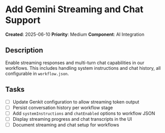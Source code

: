# Add Gemini Streaming and Chat Support

**Created**: 2025-06-10
**Priority**: Medium
**Component**: AI Integration

## Description
Enable streaming responses and multi-turn chat capabilities in our workflows. This includes handling system instructions and chat history, all configurable in `workflow.json`.

## Tasks
- [ ] Update Genkit configuration to allow streaming token output
- [ ] Persist conversation history per workflow stage
- [ ] Add `systemInstructions` and `chatEnabled` options to workflow JSON
- [ ] Display streaming progress and chat transcripts in the UI
- [ ] Document streaming and chat setup for workflows
